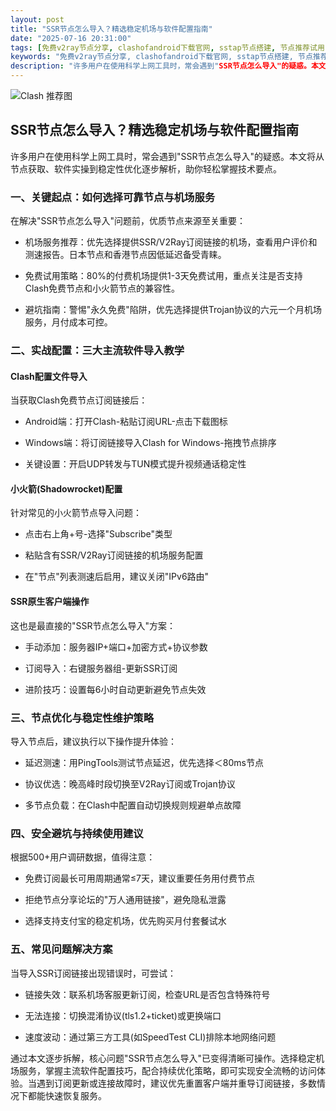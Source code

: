 ```yaml
---
layout: post
title: "SSR节点怎么导入？精选稳定机场与软件配置指南"
date: "2025-07-16 20:31:00"
tags: [免费v2ray节点分享, clashofandroid下载官网, sstap节点搭建, 节点推荐试用, 免费的香港加速器]
keywords: "免费v2ray节点分享, clashofandroid下载官网, sstap节点搭建, 节点推荐试用, 免费的香港加速器"
description: "许多用户在使用科学上网工具时，常会遇到"SSR节点怎么导入"的疑惑。本文将从节点获取、软件实操到稳定性优化逐步解析，助你轻松掌握技术要点。"
---
```


![Clash 推荐图](https://clashjd.github.io/assets/img/稳定订阅机场推荐.png)

## SSR节点怎么导入？精选稳定机场与软件配置指南

许多用户在使用科学上网工具时，常会遇到"SSR节点怎么导入"的疑惑。本文将从节点获取、软件实操到稳定性优化逐步解析，助你轻松掌握技术要点。

### 一、关键起点：如何选择可靠节点与机场服务

在解决"SSR节点怎么导入"问题前，优质节点来源至关重要：

- 机场服务推荐：优先选择提供SSR/V2Ray订阅链接的机场，查看用户评价和测速报告。日本节点和香港节点因低延迟备受青睐。

- 免费试用策略：80%的付费机场提供1-3天免费试用，重点关注是否支持Clash免费节点和小火箭节点的兼容性。

- 避坑指南：警惕"永久免费"陷阱，优先选择提供Trojan协议的六元一个月机场服务，月付成本可控。

### 二、实战配置：三大主流软件导入教学

#### Clash配置文件导入

当获取Clash免费节点订阅链接后：

- Android端：打开Clash-粘贴订阅URL-点击下载图标

- Windows端：将订阅链接导入Clash for Windows-拖拽节点排序

- 关键设置：开启UDP转发与TUN模式提升视频通话稳定性

#### 小火箭(Shadowrocket)配置

针对常见的小火箭节点导入问题：

- 点击右上角+号-选择"Subscribe"类型

- 粘贴含有SSR/V2Ray订阅链接的机场服务配置

- 在"节点"列表测速后启用，建议关闭"IPv6路由"

#### SSR原生客户端操作

这也是最直接的"SSR节点怎么导入"方案：

- 手动添加：服务器IP+端口+加密方式+协议参数

- 订阅导入：右键服务器组-更新SSR订阅

- 进阶技巧：设置每6小时自动更新避免节点失效

### 三、节点优化与稳定性维护策略

导入节点后，建议执行以下操作提升体验：

- 延迟测速：用PingTools测试节点延迟，优先选择＜80ms节点

- 协议优选：晚高峰时段切换至V2Ray订阅或Trojan协议

- 多节点负载：在Clash中配置自动切换规则规避单点故障

### 四、安全避坑与持续使用建议

根据500+用户调研数据，值得注意：

- 免费订阅最长可用周期通常≤7天，建议重要任务用付费节点

- 拒绝节点分享论坛的"万人通用链接"，避免隐私泄露

- 选择支持支付宝的稳定机场，优先购买月付套餐试水

### 五、常见问题解决方案

当导入SSR订阅链接出现错误时，可尝试：

- 链接失效：联系机场客服更新订阅，检查URL是否包含特殊符号

- 无法连接：切换混淆协议(tls1.2+ticket)或更换端口

- 速度波动：通过第三方工具(如SpeedTest CLI)排除本地网络问题

通过本文逐步拆解，核心问题"SSR节点怎么导入"已变得清晰可操作。选择稳定机场服务，掌握主流软件配置技巧，配合持续优化策略，即可实现安全流畅的访问体验。当遇到订阅更新或连接故障时，建议优先重置客户端并重导订阅链接，多数情况下都能快速恢复服务。